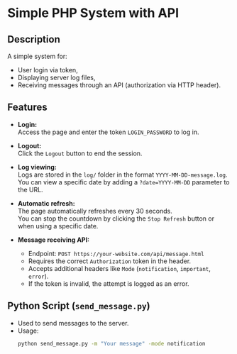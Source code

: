 # Simple PHP System with API

## Description
A simple system for:
- User login via token,
- Displaying server log files,
- Receiving messages through an API (authorization via HTTP header).

## Features
- **Login:**  
  Access the page and enter the token `LOGIN_PASSWORD` to log in.

- **Logout:**  
  Click the `Logout` button to end the session.

- **Log viewing:**  
  Logs are stored in the `log/` folder in the format `YYYY-MM-DD-message.log`.  
  You can view a specific date by adding a `?date=YYYY-MM-DD` parameter to the URL.

- **Automatic refresh:**  
  The page automatically refreshes every 30 seconds.  
  You can stop the countdown by clicking the `Stop Refresh` button or when using a specific date.

- **Message receiving API:**  
  - Endpoint: `POST https://your-website.com/api/message.html`
  - Requires the correct `Authorization` token in the header.
  - Accepts additional headers like `Mode` (`notification`, `important`, `error`).
  - If the token is invalid, the attempt is logged as an error.

## Python Script (`send_message.py`)
- Used to send messages to the server.
- Usage:
  ```bash
  python send_message.py -m "Your message" -mode notification
